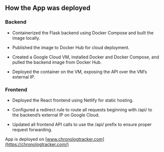 ## How the App was deployed

### Backend

- Containerized the Flask backend using Docker Compose and built the image locally.

- Published the image to Docker Hub for cloud deployment.

-  Created a Google Cloud VM, installed Docker and Docker Compose, and pulled the backend image from Docker Hub.

- Deployed the container on the VM, exposing the API over the VM’s external IP.

### Frontend

- Deployed the React frontend using Netlify for static hosting.

- Configured a redirect rule to route all requests beginning with /api/ to the backend’s external IP on Google Cloud.

- Updated all frontend API calls to use the /api/ prefix to ensure proper request forwarding.


App is deployed on [www.chronologtracker.com](https://chronologtracker.com/)